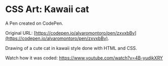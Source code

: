 # CSS Art: Kawaii cat

A Pen created on CodePen.

Original URL: [https://codepen.io/alvaromontoro/pen/zxvxbBv](https://codepen.io/alvaromontoro/pen/zxvxbBv).

Drawing of a cute cat in kawaii style done with HTML and CSS.

Watch how it was coded: https://www.youtube.com/watch?v=4B-yudjkXRY